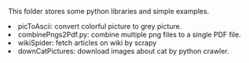 This folder stores some python libraries and simple examples.
<li>picToAscii: convert colorful picture to grey picture.
<li>combinePngs2Pdf.py: combine multiple png files to a single PDF file.
<li>wikiSpider: fetch articles on wiki by scrapy
<li>downCatPictures: download images about cat by python crawler.
